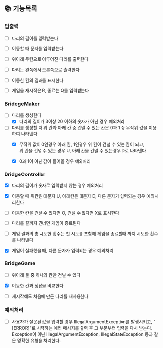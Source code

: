 ## 📚 기능목록


### 입출력
- [ ] 다리의 길이를 입력받는다
- [ ] 이동할 때 문자를 입력받는다
- [ ] 위아래 두칸으로 이루어진 다리를 출력한다
- [ ] 다리는 왼쪽에서 오른쪽으로 출력한다
- [ ] 이동한 칸의 결과를 표시한다
- [ ] 게임을 재시작은 R, 종료는 Q를 입력받는다


### BridegeMaker
- [ ] 다리를 생성한다
  - [x] 다리의 길이가 3이상 20 이하의 숫자가 아닌 경우 예외처리
- [ ] 다리를 생성할 때 위 칸과 아래 칸 중 건널 수 있는 칸은 0과 1 중 무작위 값을 이용하여 나타낸다
  - [x] 무작위 값이 0인경우 아래 칸, 1인경우 위 칸이 건널 수 있는 칸이 되고,
        <br> 위 칸을 건널 수 있는 경우 U, 아래 칸을 건널 수 있는경우 D로 나타낸다
  - [x] 0과 1이 아닌 값이 들어올 경우 예외처리


### BridgeController
- [x] 다리의 길이가 숫자로 입력받지 않는 경우 예외처리
- [x] 이동할 때 위칸은 대문자 U, 아래칸은 대문자 D, 다른 문자가 입력되는 경우 예외처리한다
- [ ] 이동한 칸을 건널 수 있다면 O, 건널 수 없다면 X로 표시한다
- [ ] 다리를 끝까지 건너면 게임이 종료된다
- [ ] 게임 결과의 총 시도한 횟수는 첫 시도를 포함해 게임을 종료할때 까지 시도한 횟수를 나타낸다
- [x] 게임이 실패했을 때, 다른 문자가 입력되는 경우 예외처리



### BridgeGame
- [ ] 위아래 둘 중 하나의 칸만 건널 수 있다
- [x] 이동한 칸과 정답을 비교한다
- [ ] 재시작해도 처음에 만든 다리를 재사용한다


### 예외처리
- [ ] 사용자가 잘못된 값을 입력할 경우 IllegalArgumentException를 발생시키고, "[ERROR]"로 시작하는 에러 메시지를 출력 후 그 부분부터 입력을 다시 받는다.
  <br> Exception이 아닌 IllegalArgumentException, IllegalStateException 등과 같은 명확한 유형을 처리한다.


